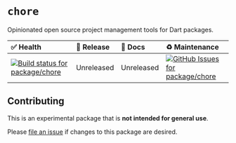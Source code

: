<!-- #region(HEADER) -->
# `chore`

Opinionated open source project management tools for Dart packages.

| ✅ Health | 🚀 Release | 📝 Docs | ♻️ Maintenance |
|:----------|:-----------|:--------|:--------------|
| [![Build status for package/chore](https://github.com/matanlurey/pub.lurey.dev/actions/workflows/package_chore.yaml/badge.svg)](https://github.com/matanlurey/pub.lurey.dev/actions/workflows/package_chore.yaml) | Unreleased | Unreleased | [![GitHub Issues for package/chore](https://img.shields.io/github/issues/matanlurey/pub.lurey.dev/pkg-chore?label=issues)](https://github.com/matanlurey/pub.lurey.dev/issues?q=is%3Aopen+is%3Aissue+label%3Apkg-chore) |
<!-- #endregion -->

<!-- #region(CONTRIBUTING) -->
## Contributing

This is an experimental package that is **not intended for general use**.

Please [file an issue][] if changes to this package are desired.

[file an issue]: https://github.com/matanlurey/pub.lurey.dev/issues/new

<!-- #endregion -->
